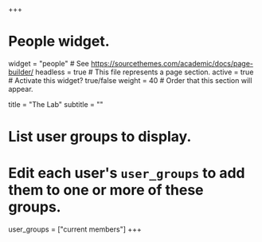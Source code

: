 +++
# People widget.
widget = "people"  # See https://sourcethemes.com/academic/docs/page-builder/
headless = true  # This file represents a page section.
active = true  # Activate this widget? true/false
weight = 40  # Order that this section will appear.

title = "The Lab"
subtitle = ""

# List user groups to display.
#   Edit each user's `user_groups` to add them to one or more of these groups.
user_groups = ["current members"]
+++